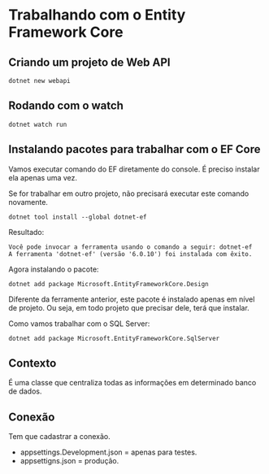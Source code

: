 # Trabalhando com o Entity Framework Core

## Criando um projeto de Web API

```
dotnet new webapi
```

## Rodando com o watch

```
dotnet watch run
```

## Instalando pacotes para trabalhar com o EF Core

Vamos executar comando do EF diretamente do console. É preciso instalar ela apenas uma vez.

Se for trabalhar em outro projeto, não precisará executar este comando novamente.

```
dotnet tool install --global dotnet-ef
```

Resultado:

```
Você pode invocar a ferramenta usando o comando a seguir: dotnet-ef
A ferramenta 'dotnet-ef' (versão '6.0.10') foi instalada com êxito.
```

Agora instalando o pacote:

```
dotnet add package Microsoft.EntityFrameworkCore.Design
```

Diferente da ferramente anterior, este pacote é instalado apenas em nível de projeto.
Ou seja, em todo projeto que precisar dele, terá que instalar.

Como vamos trabalhar com o SQL Server:

```
dotnet add package Microsoft.EntityFrameworkCore.SqlServer
```

## Contexto

É uma classe que centraliza todas as informações em determinado banco de dados.

## Conexão

Tem que cadastrar a conexão.

- appsettings.Development.json = apenas para testes.
- appsettigns.json = produção.


